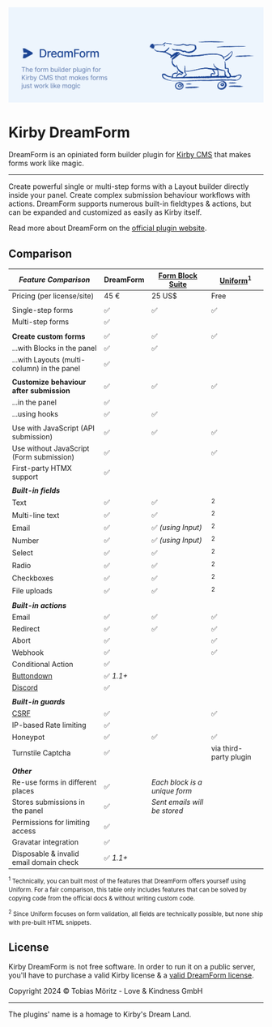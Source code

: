![Kirby DreamForm Banner](.github/banner.png)

# Kirby DreamForm

DreamForm is an opiniated form builder plugin for [Kirby CMS](https://getkirby.com/) that makes forms work like magic.

---

Create powerful single or multi-step forms with a Layout builder directly inside your panel. Create complex submission behaviour workflows with actions. DreamForm supports numerous built-in fieldtypes & actions, but can be expanded and customized as easily as Kirby itself.

Read more about DreamForm on the [official plugin website](https://plugins.andkindness.com/dreamform).

## Comparison

| _Feature Comparison_                                 | DreamForm | [Form Block Suite](https://git.new/k/form-block-suite) | [Uniform](https://git.new/k/uniform)<sup>1</sup> |
| ---------------------------------------------------- | --------- | ------------------------------------------------------ | ------------------------------------------------ |
| Pricing (per license/site)                           | 45 €      | 25 US$                                                 | Free                                             |
|                                                      |           |                                                        |                                                  |
| Single-step forms                                    | ✅        | ✅                                                     | ✅                                               |
| Multi-step forms                                     | ✅        |                                                        |                                                  |
|                                                      |           |                                                        |                                                  |
| **Create custom forms**                              | ✅        | ✅                                                     | ✅                                               |
| ...with Blocks in the panel                          | ✅        | ✅                                                     |                                                  |
| ...with Layouts (multi-column) in the panel          | ✅        |                                                        |                                                  |
|                                                      |           |                                                        |                                                  |
| **Customize behaviour after submission**             | ✅        | ✅                                                     | ✅                                               |
| ...in the panel                                      | ✅        |                                                        |                                                  |
| ...using hooks                                       | ✅        | ✅                                                     |                                                  |
|                                                      |           |                                                        |                                                  |
| Use with JavaScript (API submission)                 | ✅        | ✅                                                     | ✅                                               |
| Use without JavaScript (Form submission)             | ✅        |                                                        | ✅                                               |
| First-party HTMX support                             | ✅        |                                                        |                                                  |
|                                                      |           |                                                        |                                                  |
| **_Built-in fields_**                                |           |                                                        |                                                  |
| Text                                                 | ✅        | ✅                                                     | <sup>2</sup>                                     |
| Multi-line text                                      | ✅        | ✅                                                     | <sup>2</sup>                                     |
| Email                                                | ✅        | ✅ _(using Input)_                                     | <sup>2</sup>                                     |
| Number                                               | ✅        | ✅ _(using Input)_                                     | <sup>2</sup>                                     |
| Select                                               | ✅        | ✅                                                     | <sup>2</sup>                                     |
| Radio                                                | ✅        | ✅                                                     | <sup>2</sup>                                     |
| Checkboxes                                           | ✅        | ✅                                                     | <sup>2</sup>                                     |
| File uploads                                         | ✅        | ✅                                                     | <sup>2</sup>                                     |
|                                                      |           |                                                        |                                                  |
| **_Built-in actions_**                               |           |                                                        |                                                  |
| Email                                                | ✅        | ✅                                                     | ✅                                               |
| Redirect                                             | ✅        | ✅                                                     | ✅                                               |
| Abort                                                | ✅        |                                                        | ✅                                               |
| Webhook                                              | ✅        |                                                        | ✅                                               |
| Conditional Action                                   | ✅        |                                                        |                                                  |
| [Buttondown](https://buttondown.email/)              | ✅ _1.1+_ |                                                        |                                                  |
| [Discord](https://discord.com)                       | ✅        |                                                        |                                                  |
|                                                      |           |                                                        |                                                  |
| **_Built-in guards_**                                |           |                                                        |                                                  |
| [CSRF](https://owasp.org/www-community/attacks/csrf) | ✅        |                                                        | ✅                                               |
| IP-based Rate limiting                               | ✅        |                                                        |                                                  |
| Honeypot                                             | ✅        | ✅                                                     | ✅                                               |
| Turnstile Captcha                                    | ✅        |                                                        | via third-party plugin                           |
|                                                      |           |                                                        |                                                  |
| **_Other_**                                          |           |                                                        |                                                  |
| Re-use forms in different places                     | ✅        | _Each block is a unique form_                          |                                                  |
| Stores submissions in the panel                      | ✅        | _Sent emails will be stored_                           |                                                  |
| Permissions for limiting access                      | ✅        |                                                        |                                                  |
| Gravatar integration                                 | ✅        |                                                        |                                                  |
| Disposable & invalid email domain check              | ✅ _1.1+_ |                                                        |                                                  |

<small id="1"><sup>1</sup> Technically, you can built most of the features that DreamForm offers yourself using Uniform. For a fair comparison, this table only includes features that can be solved by copying code from the official docs & without writing custom code. </small>

<small id="2"><sup>2</sup> Since Uniform focuses on form validation, all fields are technically possible, but none ship with pre-built HTML snippets. </small>

## License

Kirby DreamForm is not free software. In order to run it on a public server, you'll have to purchase a valid Kirby license & a [valid DreamForm license](https://plugins.andkindness.com/dreamform/pricing).

Copyright 2024 © Tobias Möritz - Love & Kindness GmbH

---

The plugins' name is a homage to Kirby's Dream Land.
